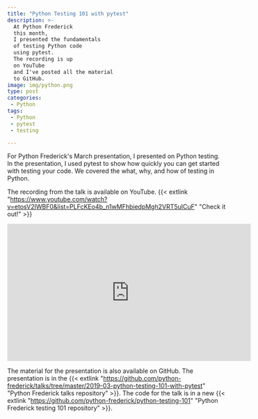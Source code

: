 ```yaml
---
title: "Python Testing 101 with pytest"
description: >-
  At Python Frederick
  this month,
  I presented the fundamentals
  of testing Python code
  using pytest.
  The recording is up
  on YouTube
  and I've posted all the material
  to GitHub.
image: img/python.png
type: post
categories:
 - Python
tags:
 - Python
 - pytest
 - testing

---
```


For Python Frederick's March presentation,
I presented on Python testing.
In the presentation,
I used pytest to show how quickly
you can get started
with testing your code.
We covered the what, why, and how
of testing in Python.

The recording from the talk is available
on YouTube.
{{< extlink "https://www.youtube.com/watch?v=etosV2IWBF0&list=PLFcKEo4b_n1wMFhbiedpMgh2VRT5uICuF" "Check it out!" >}}

<iframe width="560" height="315" src="https://www.youtube.com/embed/etosV2IWBF0" frameborder="0" allow="accelerometer; autoplay; encrypted-media; gyroscope; picture-in-picture" allowfullscreen></iframe>

<!--more-->

The material for the presentation is also available on GitHub.
The presentation is in the {{< extlink "https://github.com/python-frederick/talks/tree/master/2019-03-python-testing-101-with-pytest" "Python Frederick talks repository" >}}.
The code for the talk is in a new {{< extlink "https://github.com/python-frederick/python-testing-101" "Python Frederick testing 101 repository" >}}.
